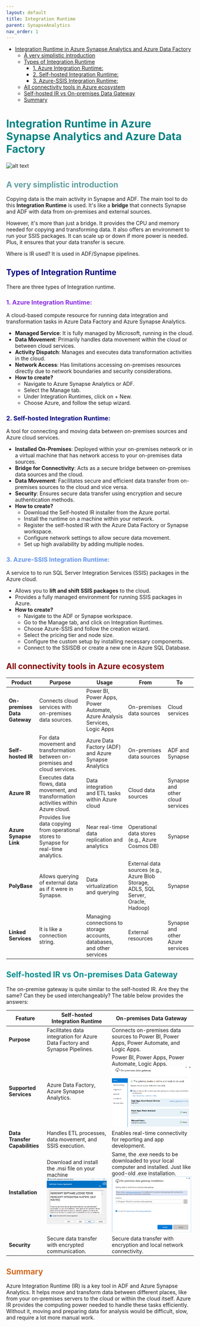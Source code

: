 ```yaml
---
layout: default
title: Integration Runtime
parent: SynapseAnalytics
nav_order: 1
---
```


- [Integration Runtime in Azure Synapse Analytics and Azure Data Factory](#integration-runtime-in-azure-synapse-analytics-and-azure-data-factory)
  - [A very simplistic introduction](#a-very-simplistic-introduction)
  - [Types of Integration Runtime](#types-of-integration-runtime)
    - [1. Azure Integration Runtime:](#1-azure-integration-runtime)
    - [2. Self-hosted Integration Runtime:](#2-self-hosted-integration-runtime)
    - [3. Azure-SSIS Integration Runtime:](#3-azure-ssis-integration-runtime)
  - [All connectivity tools in Azure ecosystem](#all-connectivity-tools-in-azure-ecosystem)
  - [Self-hosted IR vs On-premises Data Gateway](#self-hosted-ir-vs-on-premises-data-gateway)
  - [Summary](#summary)

#  <span style="color: Teal">Integration Runtime in Azure Synapse Analytics and Azure Data Factory</span>

![alt text](IR.png)
## <span style="color: CadetBlue">A very simplistic introduction</span>

Copying data is the main activity in Synapse and ADF. The main tool to do this **Integration Runtime** is used. It's like a **bridge** that connects Synapse and ADF with data from on-premises and external sources.

However, it's more than just a bridge. It provides the CPU and memory needed for copying and transforming data. It also offers an environment to run your SSIS packages. It can scale up or down if more power is needed. Plus, it ensures that your data transfer is secure.

Where is IR used? It is used in ADF/Synapse pipelines.

## <span style="color: Navy">Types of Integration Runtime</span>

There are three types of Integration runtime.

### <span style="color: BlueViolet">1. Azure Integration Runtime:</span>

A cloud-based compute resource for running data integration and transformation tasks in Azure Data Factory and Azure Synapse Analytics.

- **Managed Service**: It is fully managed by Microsoft, running in the cloud.
- **Data Movement**: Primarily handles data movement within the cloud or between cloud services.
- **Activity Dispatch**: Manages and executes data transformation activities in the cloud.
- **Network Access**: Has limitations accessing on-premises resources directly due to network boundaries and security considerations.
- **How to create?**
   - Navigate to Azure Synapse Analytics or ADF.
   - Select the Manage tab.
   - Under Integration Runtimes, click on + New.
   - Choose Azure, and follow the setup wizard.

### <span style="color: Navy">2. Self-hosted Integration Runtime:</span>
 A tool for connecting and moving data between on-premises sources and Azure cloud services.

  - **Installed On-Premises**: Deployed within your on-premises network or in a virtual machine that has network access to your on-premises data sources.
  - **Bridge for Connectivity**: Acts as a secure bridge between on-premises data sources and the cloud.
  - **Data Movement**: Facilitates secure and efficient data transfer from on-premises sources to the cloud and vice versa.
  - **Security**: Ensures secure data transfer using encryption and secure authentication methods.
  - **How to create?**
    - Download the Self-hosted IR installer from the Azure portal.
    - Install the runtime on a machine within your network.
    - Register the self-hosted IR with the Azure Data Factory or Synapse workspace.
    - Configure network settings to allow secure data movement.
    - Set up high availability by adding multiple nodes.

### <span style="color: CornflowerBlue">3. Azure-SSIS Integration Runtime:</span>

A service to to run SQL Server Integration Services (SSIS) packages in the Azure cloud.

   - Allows you to **lift and shift SSIS packages** to the cloud.
   - Provides a fully managed environment for running SSIS packages in Azure.
   - **How to create?**
     - Navigate to the ADF or Synapse workspace.
     - Go to the Manage tab, and click on Integration Runtimes.
     - Choose Azure-SSIS and follow the creation wizard.
     - Select the pricing tier and node size.
     - Configure the custom setup by installing necessary components.
     - Connect to the SSISDB or create a new one in Azure SQL Database.

## <span style="color: Maroon">All connectivity tools in Azure ecosystem</span>


| **Product**                         | **Purpose**                                                                                           | **Usage**                                                                | **From**                    | **To**                       |
|-------------------------------------|-------------------------------------------------------------------------------------------------------|-------------------------------------------------------------------------|-----------------------------|------------------------------|
| **On-premises Data Gateway**        | Connects cloud services with on-premises data sources.                                        | Power BI, Power Apps, Power Automate, Azure Analysis Services, Logic Apps| On-premises data sources    | Cloud services               |
| **Self-hosted IR** | For data movement and transformation between on-premises and cloud services.                       | Azure Data Factory (ADF) and Azure Synapse Analytics                     | On-premises data sources    | ADF and Synapse              |
| **Azure IR**  | Executes data flows, data movement, and transformation activities within Azure cloud.                   | Data integration and ETL tasks within Azure cloud                        | Cloud data sources          | Synapse and other cloud services |
| **Azure Synapse Link**              | Provides live data copying from operational stores to Synapse for real-time analytics.                  | Near real-time data replication and analytics                            | Operational data stores (e.g., Azure Cosmos DB) | Synapse                    |
| **PolyBase**                        | Allows querying of external data as if it were in Synapse.                                             | Data virtualization and querying                                        | External data sources (e.g., Azure Blob Storage, ADLS, SQL Server, Oracle, Hadoop) | Synapse                    |
| **Linked Services**                 | It is like a connection string.                     | Managing connections to storage accounts, databases, and other services | External resources          | Synapse and other Azure services |

## <span style="color: DarkCyan">Self-hosted IR vs On-premises Data Gateway</span>

The on-premise gateway is quite similar to the self-hosted IR. Are they the same? Can they be used interchangeably? The table below provides the answers:

| Feature                         | Self-hosted Integration Runtime                               | On-premises Data Gateway                                   |
|---------------------------------|--------------------------------------------------------------|-----------------------------------------------------------|
| **Purpose**                     | Facilitates data integration for Azure Data Factory and Synapse Pipelines. | Connects on-premises data sources to Power BI, Power Apps, Power Automate, and Logic Apps. |
| **Supported Services**          | Azure Data Factory, Azure Synapse Analytics.                 | Power BI, Power Apps, Power Automate, Logic Apps. ![alt text](image-1.png)        |
| **Data Transfer Capabilities**  | Handles ETL processes, data movement, and SSIS execution. | Enables real-time connectivity for reporting and app development. |
| **Installation**                | Download and install the .msi file  on your machine ![alt text](image-2.png)|Same, the .exe needs to be downloaded to your local computer and installed. Just like good-old .exe installation. ![alt text](image.png)|
| **Security**                    | Secure data transfer with encrypted communication.           | Secure data transfer with encryption and local network connectivity. |

## <span style="color: Chocolate">Summary</span>

Azure Integration Runtime (IR) is a key tool in ADF and Azure Synapse Analytics. It helps move and transform data between different places, like from your on-premises servers to the cloud or within the cloud itself. Azure IR provides the computing power needed to handle these tasks efficiently. Without it, moving and preparing data for analysis would be difficult, slow, and require a lot more manual work.